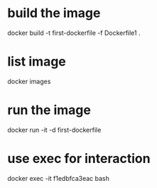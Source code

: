 # build the image
docker build -t first-dockerfile -f Dockerfile1 .
# list image
docker images
# run the image
docker run -it -d first-dockerfile
# use exec for interaction
docker exec -it f1edbfca3eac bash


